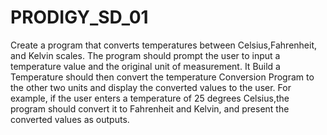 # PRODIGY_SD_01
Create a program that converts temperatures between Celsius,Fahrenheit, and Kelvin scales. The program should prompt the user to input a temperature value and the original unit of measurement. It Build a Temperature should then convert the temperature Conversion Program to the other two units and display the converted values to the user. For example, if the user enters a temperature of 25 degrees Celsius,the program should convert it to Fahrenheit and Kelvin, and present the converted values as outputs.
